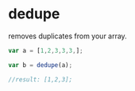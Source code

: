 # dedupe

removes duplicates from your array.

```javascript
var a = [1,2,3,3,3,];

var b = dedupe(a);

//result: [1,2,3];
```
